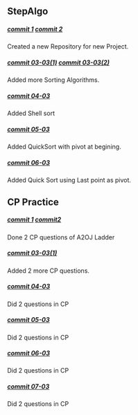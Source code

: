 ## StepAlgo
##### [commit 1](https://github.com/abs12seth/StepAlgo/commit/d1804a1b021240464e08045a7eb3fb0f6ca806e2) [commit 2](https://github.com/abs12seth/StepAlgo/commit/e0e9020cb75bec1f2176e0f683e90f67d03f6341)
Created a new Repository for new Project.
##### [commit 03-03(1)](https://github.com/abs12seth/StepAlgo/commit/c786c41695f8c8d69ab201cbe92ddfd2ed76c996) [commit 03-03(2)](https://github.com/abs12seth/StepAlgo/commit/60298674697dfadf9149249d978f71726eab8972)
Added more Sorting Algorithms.
##### [commit 04-03](https://github.com/abs12seth/StepAlgo/commit/968feeb53dacf68c292bed2a9955133eb3fe7a6a)
Added Shell sort 
##### [commit 05-03](https://github.com/abs12seth/StepAlgo/commit/dd263be4afea31b49df38eaab9bd5b991d907b25)
Added QuickSort with pivot at begining.
##### [commit 06-03](https://github.com/abs12seth/StepAlgo/commit/c66513a66a3827b66ed4e786b0bea062ccb22f6c)
Added Quick Sort using Last point as pivot.



## CP Practice
##### [commit 1](https://github.com/abs12seth/CP_Practice/commit/b47a5cbdfcb7bd12ca1f1a3e43de7a1f08d61968) [commit2](https://github.com/abs12seth/CP_Practice/commit/75e00db1e7b23ba9c51ab23bc81687e51dea6c37)
Done 2 CP questions of A2OJ Ladder
##### [commit 03-03(1)](https://github.com/abs12seth/CP_Practice/commit/d1f1f9b4526f4480da4d3007c17cbe03c26f7cb1)
Added 2 more CP questions.
##### [commit 04-03](https://github.com/abs12seth/CP_Practice/commit/35be339f2bffac99c23fd5376594fe022460b829)
Did 2 questions in CP
##### [commit 05-03](https://github.com/abs12seth/CP_Practice/commit/10a9ca2fd85960e812ca77813fcd939c50f771ac)
Did 2 questions in CP
##### [commit 06-03](https://github.com/abs12seth/CP_Practice/commit/f5158244e566a5060ed22cb9c4268e4f6f945bfb)
Did 2 questions in CP
##### [commit 07-03](https://github.com/abs12seth/CP_Practice/commit/a6271b0c31aca4bb38561949a910fcddadaefbe8)
Did 2 questions in CP
